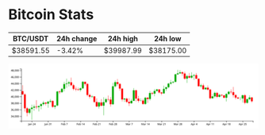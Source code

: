 # Bitcoin Stats

BTC/USDT|24h change|24h high|24h low|
|---|---|---|---|
|$38591.55|-3.42%|$39987.99|$38175.00|

<img src="./chart.svg">
